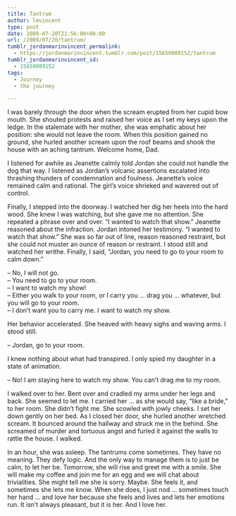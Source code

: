 ```yaml
---
title: Tantrum
author: lmvincent
type: post
date: 2009-07-20T21:56:00+00:00
url: /2009/07/20/tantrum/
tumblr_jordanmarinvincent_permalink:
  - https://jordanmarinvincent.tumblr.com/post/15659089152/tantrum
tumblr_jordanmarinvincent_id:
  - 15659089152
tags:
  - Journey
  - the journey

---
```

I was barely through the door when the scream erupted from her cupid bow mouth. She shouted protests and raised her voice as I set my keys upon the ledge. In the stalemate with her mother, she was emphatic about her position: she would not leave the room. When this position gained no ground, she hurled another scream upon the roof beams and shook the house with an aching tantrum. Welcome home, Dad.

I listened for awhile as Jeanette calmly told Jordan she could not handle the dog that way. I listened as Jordan&rsquo;s volcanic assertions escalated into thrashing thunders of condemnation and foulness. Jeanette&rsquo;s voice remained calm and rational. The girl&rsquo;s voice shrieked and wavered out of control.

Finally, I stepped into the doorway. I watched her dig her heels into the hard wood. She knew I was watching, but she gave me no attention. She repeated a phrase over and over. &ldquo;I wanted to watch that show.&rdquo; Jeanette reasoned about the infraction. Jordan intoned her testimony. &ldquo;I wanted to watch that show.&rdquo; She was so far out of line, reason reasoned restraint, but she could not muster an ounce of reason or restraint. I stood still and watched her writhe. Finally, I said, &ldquo;Jordan, you need to go to your room to calm down.&rdquo;

&ndash; No, I will not go.  
&ndash; You need to go to your room.  
&ndash; I want to watch my show!  
&ndash; Either you walk to your room, or I carry you &hellip; drag you &hellip; whatever, but you will go to your room.  
&ndash; I don&rsquo;t want you to carry me. I want to watch my show.

Her behavior accelerated. She heaved with heavy sighs and waving arms. I stood still.

&ndash; Jordan, go to your room.

I knew nothing about what had transpired. I only spied my daughter in a state of animation.

&ndash; No! I am staying here to watch my show. You can&rsquo;t drag me to my room.

I walked over to her. Bent over and cradled my arms under her legs and back. She seemed to let me. I carried her &hellip; as she would say, &ldquo;like a bride,&rdquo; to her room. She didn&rsquo;t fight me. She scowled with jowly cheeks. I set her down gently on her bed. As I closed her door, she hurled another wretched scream. It bounced around the hallway and struck me in the behind. She screamed of murder and tortuous angst and furled it against the walls to rattle the house. I walked.

In an hour, she was asleep. The tantrums come sometimes. They have no meaning. They defy logic. And the only way to manage them is to just be calm, to let her be. Tomorrow, she will rise and greet me with a smile. She will make my coffee and join me for an egg and we will chat about trivialities. She might tell me she is sorry. Maybe. She feels it, and sometimes she lets me know. When she does, I just nod &hellip; sometimes touch her hand &hellip; and love her because she feels and lives and lets her emotions run. It isn&rsquo;t always pleasant, but it is her. And I love her.

<div class="blogger-post-footer">
  <img loading="lazy" width="1" height="1" src="https://blogger.googleusercontent.com/tracker/9039099668816362935-8604831012796767759?l=jordansjourney2.blogspot.com" alt="" />
</div>